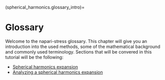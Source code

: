 (spherical_harmonics.glossary_intro)=

# Glossary

Welcome to the napari-stress glossary. This chapter will give you an introduction into the used methods, some of the mathematical background and commonly used terminology. Sections that will be convered in this tutorial will be the following:

- [Spherical harmonics expansion](./01_spherical_harmonics.md)
- [Analyzing a spherical harmonics expansion](./02_analyzing_spherical_harmonics.md)